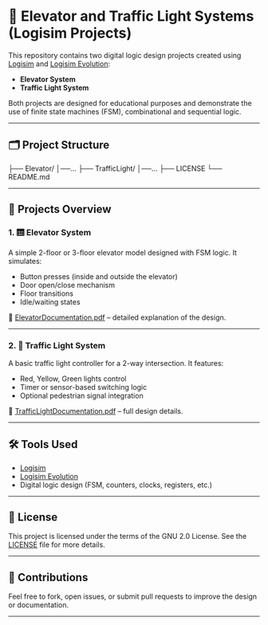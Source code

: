 # 🚦 Elevator and Traffic Light Systems (Logisim Projects)

This repository contains two digital logic design projects created using [Logisim](http://www.cburch.com/logisim/) and [Logisim Evolution](https://github.com/logisim-evolution/logisim-evolution):

- **Elevator System**
- **Traffic Light System**

Both projects are designed for educational purposes and demonstrate the use of finite state machines (FSM), combinational and sequential logic.

---

## 🗂 Project Structure


├── Elevator/
│──...
├── TrafficLight/
│──...
├── LICENSE
└── README.md


---

## 🚀 Projects Overview

### 1. 🛗 Elevator System

A simple 2-floor or 3-floor elevator model designed with FSM logic. It simulates:

- Button presses (inside and outside the elevator)
- Door open/close mechanism
- Floor transitions
- Idle/waiting states

📄 [ElevatorDocumentation.pdf](./Elevator/ElevatorControlSystemDocumentaion.pdf) – detailed explanation of the design.

---

### 2. 🚥 Traffic Light System

A basic traffic light controller for a 2-way intersection. It features:

- Red, Yellow, Green lights control
- Timer or sensor-based switching logic
- Optional pedestrian signal integration

📄 [TrafficLightDocumentation.pdf](./TrafficLight/TrafficLightDocumentation.pdf) – full design details.

---

## 🛠 Tools Used

- [Logisim](http://www.cburch.com/logisim/)
- [Logisim Evolution](https://github.com/logisim-evolution/logisim-evolution)
- Digital logic design (FSM, counters, clocks, registers, etc.)

---

## 📜 License

This project is licensed under the terms of the GNU 2.0 License. See the [LICENSE](./LICENSE) file for more details.

---

## 🙌 Contributions

Feel free to fork, open issues, or submit pull requests to improve the design or documentation.

---
